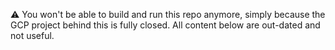 ⚠️ You won't be able to build and run this repo anymore, simply because the GCP project behind 
this is fully closed. All content below are out-dated and not useful.
